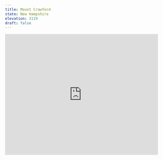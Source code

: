 ```yaml
---
title: Mount Crawford 
state: New Hampshire
elevation: 3119
draft: false
---
```

<iframe class="alltrails" src="https://www.alltrails.com/widget/trail/us/new-hampshire/mount-crawford-via-davis-path-trail?u=i&sh=q5vqbr" width="100%" height="400" frameBorder="0" scrolling="no" marginHeight="0" marginWidth="0" title="AllTrails: Trail Guides and Maps for Hiking, Camping, and Running"></iframe>
